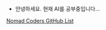 - 안녕하세요. 현재 AI를 공부중입니다...

[Nomad Coders GitHub List](https://github.com/nomadcoders/nomadcoders-github-list)
<!---
clomia/clomia is a ✨ special ✨ repository because its `README.md` (this file) appears on your GitHub profile.
You can click the Preview link to take a look at your changes.
--->
